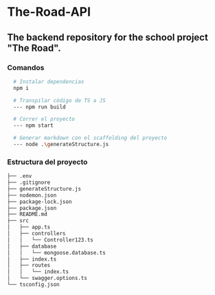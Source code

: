 # The-Road-API
## The backend repository for the school project "The Road".

### Comandos
```bash
  # Instalar dependencias
  npm i

  # Transpilar código de TS a JS
  --- npm run build

  # Correr el proyecto
  --- npm start

  # Generar markdown con el scaffolding del proyecto
  --- node .\generateStructure.js
```

### Estructura del proyecto
```bash
├── .env
├── .gitignore
├── generateStructure.js
├── nodemon.json
├── package-lock.json
├── package.json
├── README.md
├── src
│   ├── app.ts
│   ├── controllers
│   │   └── Controller123.ts
│   ├── database
│   │   └── mongoose.database.ts
│   ├── index.ts
│   ├── routes
│   │   └── index.ts
│   └── swagger.options.ts
└── tsconfig.json
```

